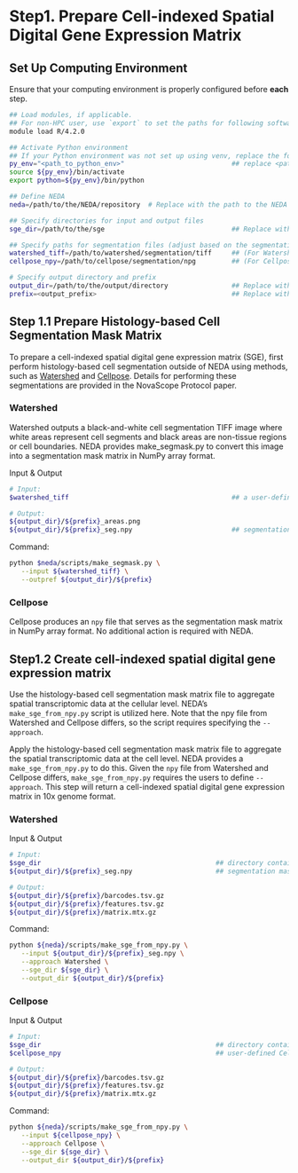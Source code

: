 # Step1. Prepare Cell-indexed Spatial Digital Gene Expression Matrix

## Set Up Computing Environment

Ensure that your computing environment is properly configured before **each** step.

```bash
## Load modules, if applicable.
## For non-HPC user, use `export` to set the paths for following softwares, e.g., `export R=<path_to_R>`.
module load R/4.2.0                                

## Activate Python environment
## If your Python environment was not set up using venv, replace the following lines with the appropriate commands to activate the environment.
py_env="<path_to_python_env>"                           ## replace <path_to_python_env> with the path to the python environment
source ${py_env}/bin/activate
export python=${py_env}/bin/python

## Define NEDA
neda=/path/to/the/NEDA/repository  # Replace with the path to the NEDA repository

## Specify directories for input and output files
sge_dir=/path/to/the/sge                                ## Replace with the path to the directory containing input SGE

## Specify paths for segmentation files (adjust based on the segmentation technique used)
watershed_tiff=/path/to/watershed/segmentation/tiff     ## (For Watershed) Replace with the path to the black-and-white cell segmentation TIFF image
cellpose_npy=/path/to/cellpose/segmentation/npg         ## (For Cellpose) Replace with the path to the Cellpose output npy file

# Specify output directory and prefix
output_dir=/path/to/the/output/directory                ## Replace with your output directory
prefix=<output_prefix>                                  ## Replace with your output prefix, e.g., watershed

```

## Step 1.1 Prepare Histology-based Cell Segmentation Mask Matrix

To prepare a cell-indexed spatial digital gene expression matrix (SGE), first perform histology-based cell segmentation outside of NEDA using methods, such as [Watershed](https://imagej.net/imaging/watershed) and [Cellpose](https://github.com/MouseLand/cellpose). Details for performing these segmentations are provided in the NovaScope Protocol paper.

### Watershed
Watershed outputs a black-and-white cell segmentation TIFF image where white areas represent cell segments and black areas are non-tissue regions or cell boundaries. NEDA provides make_segmask.py to convert this image into a segmentation mask matrix in NumPy array format.

Input & Output
```bash
# Input: 
$watershed_tiff                                         ## a user-defined black-and-white cell segmentation TIFF image

# Output: 
${output_dir}/${prefix}_areas.png
${output_dir}/${prefix}_seg.npy                         ## segmentation mask matrix in the NumPy array format
```

Command:
```bash
python $neda/scripts/make_segmask.py \
   --input ${watershed_tiff} \
   --outpref ${output_dir}/${prefix}
```

### Cellpose
Cellpose produces an `npy` file that serves as the segmentation mask matrix in NumPy array format. No additional action is required with NEDA.


## Step1.2 Create cell-indexed spatial digital gene expression matrix

Use the histology-based cell segmentation mask matrix file to aggregate spatial transcriptomic data at the cellular level. NEDA’s `make_sge_from_npy.py` script is utilized here. Note that the npy file from Watershed and Cellpose differs, so the script requires specifying the `--approach`.


Apply the histology-based cell segmentation mask matrix file to aggregate the spatial transcriptomic data at the cell level. NEDA provides a `make_sge_from_npy.py` to do this. Given the `npy` file from Watershed and Cellpose differs, `make_sge_from_npy.py` requires the users to define `--approach`. This step will return a cell-indexed spatial digital gene expression matrix in 10x genome format.

### Watershed

Input & Output
```bash
# Input: 
$sge_dir                                            ## directory containing barcodes.tsv.gz, features.tsv.gz, matrix.mtx.gz
${output_dir}/${prefix}_seg.npy                     ## segmentation mask matrix in NumPy array format

# Output: 
${output_dir}/${prefix}/barcodes.tsv.gz            
${output_dir}/${prefix}/features.tsv.gz 
${output_dir}/${prefix}/matrix.mtx.gz
```

Command:
```bash
python ${neda}/scripts/make_sge_from_npy.py \
   --input ${output_dir}/${prefix}_seg.npy \
   --approach Watershed \
   --sge_dir ${sge_dir} \
   --output_dir ${output_dir}/${prefix}
```

### Cellpose

Input & Output
```bash
# Input: 
$sge_dir                                            ## directory containing barcodes.tsv.gz, features.tsv.gz, matrix.mtx.gz
$cellpose_npy                                       ## user-defined Cellpose output segmentation mask matrix in NumPy array format

# Output: 
${output_dir}/${prefix}/barcodes.tsv.gz            
${output_dir}/${prefix}/features.tsv.gz 
${output_dir}/${prefix}/matrix.mtx.gz
```

Command:
```bash
python ${neda}/scripts/make_sge_from_npy.py \
   --input ${cellpose_npy} \
   --approach Cellpose \
   --sge_dir ${sge_dir} \
   --output_dir ${output_dir}/${prefix}
```